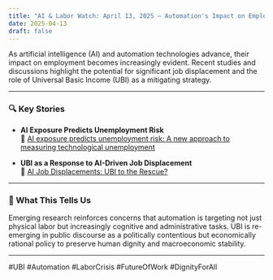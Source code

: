 ```yaml
---
title: "AI & Labor Watch: April 13, 2025 — Automation's Impact on Employment and UBI Discussions"
date: 2025-04-13
draft: false
---
```


As artificial intelligence (AI) and automation technologies advance, their impact on employment becomes increasingly evident. Recent studies and discussions highlight the potential for significant job displacement and the role of Universal Basic Income (UBI) as a mitigating strategy.

---

### 🔍 Key Stories

- **AI Exposure Predicts Unemployment Risk**  
  🔗 [AI exposure predicts unemployment risk: A new approach to measuring technological unemployment](https://academic.oup.com/pnasnexus/article/4/4/pgaf107/8104152)

- **UBI as a Response to AI-Driven Job Displacement**  
  🔗 [AI Job Displacements: UBI to the Rescue?](https://sevenpillarsinstitute.org/ai-job-displacements-ubi-to-the-rescue/)

---

### 🧠 What This Tells Us

Emerging research reinforces concerns that automation is targeting not just physical labor but increasingly cognitive and administrative tasks. UBI is re-emerging in public discourse as a politically contentious but economically rational policy to preserve human dignity and macroeconomic stability.

---

#UBI #Automation #LaborCrisis #FutureOfWork #DignityForAll
